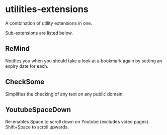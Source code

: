 # utilities-extensions
A combination of utility extensions in one.

Sub-extensions are listed below.

## ReMind
Notifies you when you should take a look at a bookmark again by setting an expiry date for each.

## CheckSome
Simplifies the checking of any text on any public domain.

## YoutubeSpaceDown
Re-enables Space to scroll down on Youtube (excludes video pages).
Shift+Space to scroll upwards.

